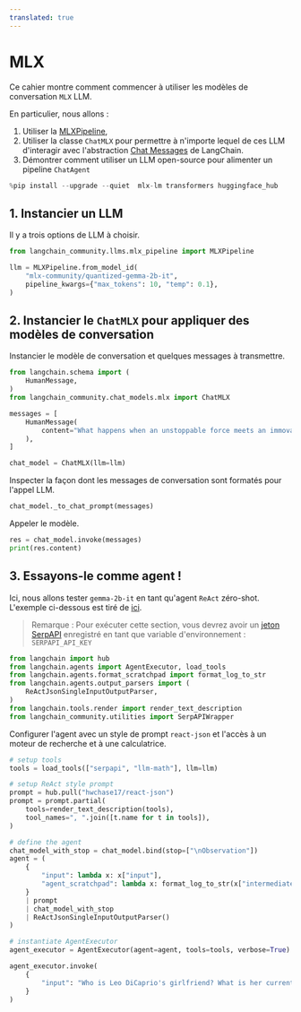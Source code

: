 ```yaml
---
translated: true
---
```


# MLX

Ce cahier montre comment commencer à utiliser les modèles de conversation `MLX` LLM.

En particulier, nous allons :
1. Utiliser la [MLXPipeline](https://github.com/langchain-ai/langchain/blob/master/libs/langchain/langchain/llms/mlx_pipelines.py),
2. Utiliser la classe `ChatMLX` pour permettre à n'importe lequel de ces LLM d'interagir avec l'abstraction [Chat Messages](https://python.langchain.com/docs/modules/model_io/chat/#messages) de LangChain.
3. Démontrer comment utiliser un LLM open-source pour alimenter un pipeline `ChatAgent`

```python
%pip install --upgrade --quiet  mlx-lm transformers huggingface_hub
```

## 1. Instancier un LLM

Il y a trois options de LLM à choisir.

```python
from langchain_community.llms.mlx_pipeline import MLXPipeline

llm = MLXPipeline.from_model_id(
    "mlx-community/quantized-gemma-2b-it",
    pipeline_kwargs={"max_tokens": 10, "temp": 0.1},
)
```

## 2. Instancier le `ChatMLX` pour appliquer des modèles de conversation

Instancier le modèle de conversation et quelques messages à transmettre.

```python
from langchain.schema import (
    HumanMessage,
)
from langchain_community.chat_models.mlx import ChatMLX

messages = [
    HumanMessage(
        content="What happens when an unstoppable force meets an immovable object?"
    ),
]

chat_model = ChatMLX(llm=llm)
```

Inspecter la façon dont les messages de conversation sont formatés pour l'appel LLM.

```python
chat_model._to_chat_prompt(messages)
```

Appeler le modèle.

```python
res = chat_model.invoke(messages)
print(res.content)
```

## 3. Essayons-le comme agent !

Ici, nous allons tester `gemma-2b-it` en tant qu'agent `ReAct` zéro-shot. L'exemple ci-dessous est tiré de [ici](https://python.langchain.com/docs/modules/agents/agent_types/react#using-chat-models).

> Remarque : Pour exécuter cette section, vous devrez avoir un [jeton SerpAPI](https://serpapi.com/) enregistré en tant que variable d'environnement : `SERPAPI_API_KEY`

```python
from langchain import hub
from langchain.agents import AgentExecutor, load_tools
from langchain.agents.format_scratchpad import format_log_to_str
from langchain.agents.output_parsers import (
    ReActJsonSingleInputOutputParser,
)
from langchain.tools.render import render_text_description
from langchain_community.utilities import SerpAPIWrapper
```

Configurer l'agent avec un style de prompt `react-json` et l'accès à un moteur de recherche et à une calculatrice.

```python
# setup tools
tools = load_tools(["serpapi", "llm-math"], llm=llm)

# setup ReAct style prompt
prompt = hub.pull("hwchase17/react-json")
prompt = prompt.partial(
    tools=render_text_description(tools),
    tool_names=", ".join([t.name for t in tools]),
)

# define the agent
chat_model_with_stop = chat_model.bind(stop=["\nObservation"])
agent = (
    {
        "input": lambda x: x["input"],
        "agent_scratchpad": lambda x: format_log_to_str(x["intermediate_steps"]),
    }
    | prompt
    | chat_model_with_stop
    | ReActJsonSingleInputOutputParser()
)

# instantiate AgentExecutor
agent_executor = AgentExecutor(agent=agent, tools=tools, verbose=True)
```

```python
agent_executor.invoke(
    {
        "input": "Who is Leo DiCaprio's girlfriend? What is her current age raised to the 0.43 power?"
    }
)
```
